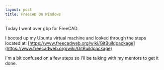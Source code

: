 ```yaml
---
layout: post
title: FreeCAD On Windows
---
```


Today I went over gbp for FreeCAD.

I booted up my Ubuntu virtual machine and looked through the steps located at: [https://www.freecadweb.org/wiki/GitBuildpackage](https://www.freecadweb.org/wiki/GitBuildpackage)

I'm a bit confused on a few steps so I'll be talking with my mentors to get it done.